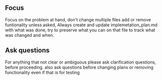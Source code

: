 ## Focus
Focus on the problem at hand, don't change multiple files add or remove funtionality unless asked,
Always create and update implemetation_plan.md with what was done, try to preserve what you can on that file to track what was changed and when.

## Ask questions
For anything that not clear or ambiguous please ask clarification questions, before proceeding. also ask questions before changing plans or removing functionality even if that is for testing